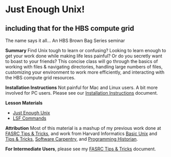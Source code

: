 # Just Enough Unix!
## including that for the HBS compute grid

The name says it all... An HBS Brown Bag Series seminar

**Summary**
Find Unix tough to learn or confusing? Looking to learn enough to get your work
done while making life less painful? Or do you secretly want to boast to your
friends? This concise class will go through the basics of working with files &
navigating directories, handling large numbers of files, customizing your
environment to work more efficiently, and interacting with the HBS compute grid
resources.

**Installation Instructions**
Not painful for Mac and Linux users. A bit more involved for PC users.
Please see our [Installation Instructions]() document.


**Lesson Materials**
* [Just Enough Unix](just_enough_unix.md)
* [LSF Commands](lsf_commands.md)

**Attribution**
Most of this material is a mashup of my previous work done at
[FASRC Tips & Tricks](https://rc.fas.harvard.edu/wp-content/uploads/2015/03/UnixtricksandTextProcessing.pdf), and work from 
Harvard Informatics [Basic Unix](http://informatics.fas.harvard.edu/basic-unix-workshop.html)
and [Tips & Tricks](http://informatics.fas.harvard.edu/unix-command-line-tips-and-tricks.html),
[Software Carpentry](http://swcarpentry.github.io/shell-novice/reference/), and
[Programming Historian](http://programminghistorian.org/lessons/intro-to-bash).

**For Intermediate Users**, please see my [FASRC Tips & Tricks](https://rc.fas.harvard.edu/wp-content/uploads/2015/03/UnixtricksandTextProcessing.pdf) document.

